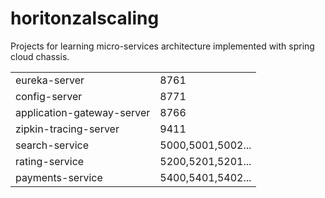 # horitonzalscaling
Projects for learning micro-services architecture implemented with spring cloud chassis.

<table>
<tr><td>eureka-server</td><td>8761</td></tr>
<tr><td>config-server</td><td>8771</td></tr>
<tr><td>application-gateway-server</td><td>8766</td></tr>
<tr><td>zipkin-tracing-server</td><td>9411</td></tr>

<tr><td>search-service</td><td>5000,5001,5002...</td></tr>
<tr><td>rating-service</td><td>5200,5201,5201...</td></tr>
<tr><td>payments-service</td><td>5400,5401,5402...</td></tr>
</table>
